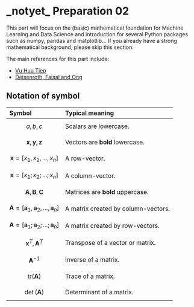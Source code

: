 # \_notyet\_ Preparation 02

This part will focus on the \(basic\) mathematical foundation for Machine Learning and Data Science and introduction for several Python packages such as numpy, pandas and matplotlib... If you already have a strong mathematical background, please skip this section.

The main references for this part include:

* [Vu Huu Tiep](https://github.com/tiepvupsu/tiepvupsu.github.io/blob/master/ML_math.pdf)
* [Deisenroth, Faisal and Ong](https://mml-book.github.io/book/mml-book.pdf)

## Notation of symbol

| Symbol | Typical meaning |
| :--- | :--- |
| $$a, b, c$$ | Scalars are lowercase. |
| $$\mathbf{x}, \mathbf{y}, \mathbf{z}$$ | Vectors are **bold** lowercase. |
| $$\mathbf{x} = [x_1, x_2,..., x_n]$$ | A row-vector. |
| $$\mathbf{x} = [x_1; x_2;...; x_n]$$ | A column-vector. |
| $$\mathbf{A}, \mathbf{B}, \mathbf{C}$$ | Matrices are **bold** uppercase. |
| $$\mathbf{A} = [\mathbf{a}_1, \mathbf{a}_2,..., \mathbf{a}_n]$$ | A matrix created by column-vectors. |
| $$\mathbf{A} = [\mathbf{a}_1; \mathbf{a}_2;...; \mathbf{a}_n]$$ | A matrix created by row-vectors. |
| $$\mathbf{x}^T, \mathbf{A}^T$$ | Transpose of a vector or matrix. |
| $$\mathbf{A}^{-1}$$ | Inverse of a matrix. |
| $$\text{tr}(\mathbf{A})$$ | Trace of a matrix. |
| $$\det (\mathbf{A})$$ | Determinant of a matrix. |

